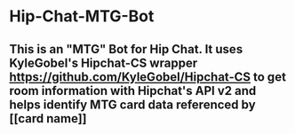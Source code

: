 # Hip-Chat-MTG-Bot
This is an "MTG" Bot for Hip Chat. It uses KyleGobel's Hipchat-CS wrapper https://github.com/KyleGobel/Hipchat-CS to get room 
information with Hipchat's API v2 and helps identify MTG card data referenced by [[card name]]
-------
